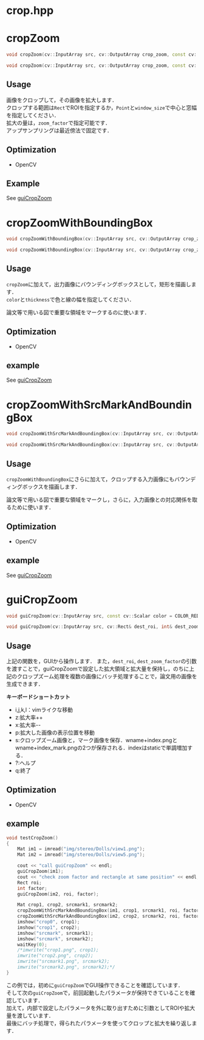 crop.hpp
================

# cropZoom
```cpp
void cropZoom(cv::InputArray src, cv::OutputArray crop_zoom, const cv::Rect roi, const int zoom_factor = 1);
```
```cpp
void cropZoom(cv::InputArray src, cv::OutputArray crop_zoom, const cv::Point center, const int window_size, const int zoom_factor = 1);
```
## Usage
画像をクロップして，その画像を拡大します．  
クロップする範囲は`Rect`でROIを指定するか，`Point`と`window_size`で中心と窓幅を指定してください．  
拡大の量は，`zoom_factor`で指定可能です．  
アップサンプリングは最近傍法で固定です．  

## Optimization
* OpenCV

## Example
See [guiCropZoom](#guiCropZoom)

# cropZoomWithBoundingBox
```cpp
void cropZoomWithBoundingBox(cv::InputArray src, cv::OutputArray crop_zoom, const cv::Rect roi, const int zoom_factor = 1, const cv::Scalar color = COLOR_RED, const int thickness = 1);
```
```cpp
void cropZoomWithBoundingBox(cv::InputArray src, cv::OutputArray crop_zoom, const cv::Point center, const int window_size, const int zoom_factor = 1, const cv::Scalar color = COLOR_RED, const int thickness = 1);
```
## Usage
`cropZoom`に加えて，出力画像にバウンディングボックスとして，矩形を描画します．  
`color`と`thickness`で色と線の幅を指定してください．

論文等で用いる図で重要な領域をマークするのに使います．
## Optimization
* OpenCV

## example
See [guiCropZoom](#guiCropZoom)

# cropZoomWithSrcMarkAndBoundingBox
```cpp
void cropZoomWithSrcMarkAndBoundingBox(cv::InputArray src, cv::OutputArray crop_zoom, cv::OutputArray src_mark const cv::Rect roi, const int zoom_factor = 1, const cv::Scalar color = COLOR_RED, const int thickness = 1);
```
```cpp
void cropZoomWithSrcMarkAndBoundingBox(cv::InputArray src, cv::OutputArray crop_zoom, cv::OutputArray src_mark, const cv::Point center, const int window_size, const int zoom_factor = 1, const cv::Scalar color = COLOR_RED, const int thickness = 1);
```
## Usage
`cropZoomWithBoundingBox`にさらに加えて，クロップする入力画像にもバウンディングボックスを描画します．  

論文等で用いる図で重要な領域をマークし，さらに，入力画像との対応関係を取るために使います．

## Optimization
* OpenCV

## example
See [guiCropZoom](#guiCropZoom)


# guiCropZoom
```cpp
void guiCropZoom(cv::InputArray src, const cv::Scalar color = COLOR_RED, const int thickness = 1, const std::string wname = "crop");
```
```cpp
void guiCropZoom(cv::InputArray src, cv::Rect& dest_roi, int& dest_zoom_factor, const cv::Scalar color = COLOR_RED, const int thickness = 1, const std::string wname = "crop");
```
## Usage
上記の関数を，GUIから操作します．
また，`dest_roi`, `dest_zoom_factor`の引数を渡すことで，guiCropZoomで設定した拡大領域と拡大量を保持し，のちに上記のクロップズーム処理を複数の画像にバッチ処理することで，論文用の画像を生成できます．

**キーボードショートカット**
* i,j,k,l：vimライクな移動
* z:拡大率++
* x:拡大率--
* p:拡大した画像の表示位置を移動
* s:クロップズーム画像と，マーク画像を保存．wname+index.pngとwname+index_mark.pngの2つが保存される．indexはstaticで単調増加する．
* ?:ヘルプ
* q:終了

## Optimization
* OpenCV

## example
```cpp
void testCropZoom()
{
	Mat im1 = imread("img/stereo/Dolls/view1.png");
	Mat im2 = imread("img/stereo/Dolls/view5.png");

	cout << "call guiCropZoom" << endl;
	guiCropZoom(im1);
	cout << "check zoom factor and rectangle at same position" << endl;
	Rect roi;
	int factor;
	guiCropZoom(im2, roi, factor);

	Mat crop1, crop2, srcmark1, srcmark2;
	cropZoomWithSrcMarkAndBoundingBox(im1, crop1, srcmark1, roi, factor);
	cropZoomWithSrcMarkAndBoundingBox(im2, crop2, srcmark2, roi, factor);
	imshow("crop0", crop1);
	imshow("crop1", crop2);
	imshow("srcmark", srcmark1);
	imshow("srcmark", srcmark2);
	waitKey(0);
	/*imwrite("crop1.png", crop1);
	imwrite("crop2.png", crop2);
	imwrite("srcmark1.png", srcmark2);
	imwrite("srcmark2.png", srcmark2);*/
}
```
この例では，初めに`guiCropZoom`でGUI操作できることを確認しています．  
そして次の`guiCropZoom`で，前回起動したパラメータが保持できていることを確認しています．  
加えて，内部で設定したパラメータを外に取り出すために引数としてROIや拡大量を渡しています．  
最後にバッチ処理で，得られたパラメータを使ってクロップと拡大を繰り返します．
